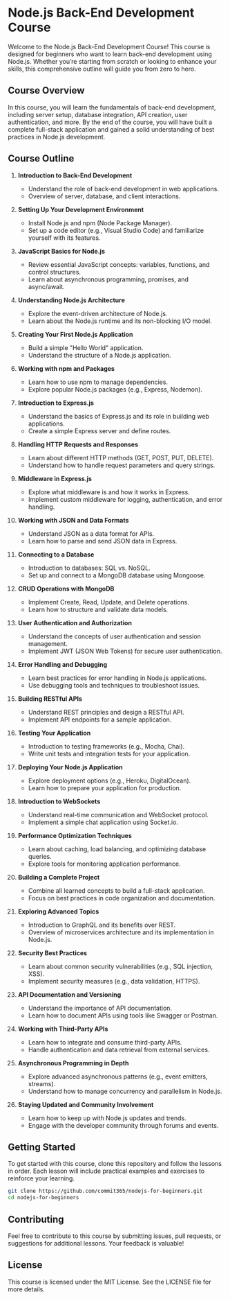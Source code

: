 # Node.js Back-End Development Course

Welcome to the Node.js Back-End Development Course! This course is designed for beginners who want to learn back-end development using Node.js. Whether you’re starting from scratch or looking to enhance your skills, this comprehensive outline will guide you from zero to hero.

## Course Overview

In this course, you will learn the fundamentals of back-end development, including server setup, database integration, API creation, user authentication, and more. By the end of the course, you will have built a complete full-stack application and gained a solid understanding of best practices in Node.js development.

## Course Outline

1. **Introduction to Back-End Development**
   - Understand the role of back-end development in web applications.
   - Overview of server, database, and client interactions.

2. **Setting Up Your Development Environment**
   - Install Node.js and npm (Node Package Manager).
   - Set up a code editor (e.g., Visual Studio Code) and familiarize yourself with its features.

3. **JavaScript Basics for Node.js**
   - Review essential JavaScript concepts: variables, functions, and control structures.
   - Learn about asynchronous programming, promises, and async/await.

4. **Understanding Node.js Architecture**
   - Explore the event-driven architecture of Node.js.
   - Learn about the Node.js runtime and its non-blocking I/O model.

5. **Creating Your First Node.js Application**
   - Build a simple "Hello World" application.
   - Understand the structure of a Node.js application.

6. **Working with npm and Packages**
   - Learn how to use npm to manage dependencies.
   - Explore popular Node.js packages (e.g., Express, Nodemon).

7. **Introduction to Express.js**
   - Understand the basics of Express.js and its role in building web applications.
   - Create a simple Express server and define routes.

8. **Handling HTTP Requests and Responses**
   - Learn about different HTTP methods (GET, POST, PUT, DELETE).
   - Understand how to handle request parameters and query strings.

9. **Middleware in Express.js**
   - Explore what middleware is and how it works in Express.
   - Implement custom middleware for logging, authentication, and error handling.

10. **Working with JSON and Data Formats**
    - Understand JSON as a data format for APIs.
    - Learn how to parse and send JSON data in Express.

11. **Connecting to a Database**
    - Introduction to databases: SQL vs. NoSQL.
    - Set up and connect to a MongoDB database using Mongoose.

12. **CRUD Operations with MongoDB**
    - Implement Create, Read, Update, and Delete operations.
    - Learn how to structure and validate data models.

13. **User Authentication and Authorization**
    - Understand the concepts of user authentication and session management.
    - Implement JWT (JSON Web Tokens) for secure user authentication.

14. **Error Handling and Debugging**
    - Learn best practices for error handling in Node.js applications.
    - Use debugging tools and techniques to troubleshoot issues.

15. **Building RESTful APIs**
    - Understand REST principles and design a RESTful API.
    - Implement API endpoints for a sample application.

16. **Testing Your Application**
    - Introduction to testing frameworks (e.g., Mocha, Chai).
    - Write unit tests and integration tests for your application.

17. **Deploying Your Node.js Application**
    - Explore deployment options (e.g., Heroku, DigitalOcean).
    - Learn how to prepare your application for production.

18. **Introduction to WebSockets**
    - Understand real-time communication and WebSocket protocol.
    - Implement a simple chat application using Socket.io.

19. **Performance Optimization Techniques**
    - Learn about caching, load balancing, and optimizing database queries.
    - Explore tools for monitoring application performance.

20. **Building a Complete Project**
    - Combine all learned concepts to build a full-stack application.
    - Focus on best practices in code organization and documentation.

21. **Exploring Advanced Topics**
    - Introduction to GraphQL and its benefits over REST.
    - Overview of microservices architecture and its implementation in Node.js.

22. **Security Best Practices**
    - Learn about common security vulnerabilities (e.g., SQL injection, XSS).
    - Implement security measures (e.g., data validation, HTTPS).

23. **API Documentation and Versioning**
    - Understand the importance of API documentation.
    - Learn how to document APIs using tools like Swagger or Postman.

24. **Working with Third-Party APIs**
    - Learn how to integrate and consume third-party APIs.
    - Handle authentication and data retrieval from external services.

25. **Asynchronous Programming in Depth**
    - Explore advanced asynchronous patterns (e.g., event emitters, streams).
    - Understand how to manage concurrency and parallelism in Node.js.

26. **Staying Updated and Community Involvement**
    - Learn how to keep up with Node.js updates and trends.
    - Engage with the developer community through forums and events.

## Getting Started

To get started with this course, clone this repository and follow the lessons in order. Each lesson will include practical examples and exercises to reinforce your learning.

```bash
git clone https://github.com/commit365/nodejs-for-beginners.git
cd nodejs-for-beginners
```

## Contributing

Feel free to contribute to this course by submitting issues, pull requests, or suggestions for additional lessons. Your feedback is valuable!

## License

This course is licensed under the MIT License. See the LICENSE file for more details.
